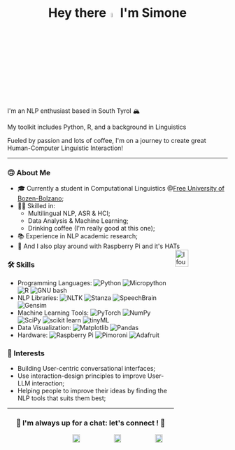 <h1 align='center'>Hey there<img  src="https://media3.giphy.com/media/7MObdCmkdgKYcwW6yM/giphy.gif" width=5% height=5%/> I'm Simone</h1>



I'm an NLP enthusiast based in South Tyrol 🏔️

My toolkit includes Python, R, and a background in Linguistics

Fueled by passion and lots of coffee, I'm on a journey to create great Human-Computer Linguistic Interaction!

-------------------------------------------------------

### 🙃 About Me

- 🎓 Currently a student in Computational Linguistics @[Free University of Bozen-Bolzano](https://www.unibz.it/);
- 👨‍💻 Skilled in:
    - Multilingual NLP, ASR & HCI;
    - Data Analysis & Machine Learning; 
    - Drinking coffee (I'm really good at this one);
- 📚 Experience in NLP academic research;
- 🍇 And I also play around with Raspberry Pi and it's HATs <img align='right' src="https://media3.giphy.com/media/XFuiuyhwJxokweI9Az/giphy.gif" alt='I found out I can turn coffee into code' width=25% height=10%/>



### 🛠 Skills

- Programming Languages:
  ![Python](https://img.shields.io/badge/Python-blue?logo=python&logoColor=yellow)
  ![Micropython](https://img.shields.io/badge/MicroPython-grey?logo=micropython&logoColor=white)
  ![R](https://img.shields.io/badge/R-white?logo=r&logoColor=blue)
  ![GNU bash](https://img.shields.io/badge/bash-grey?logo=gnubash&logoColor=white)
- NLP Libraries:
  ![NLTK](https://img.shields.io/badge/NLTK-white?logo=stanza&logoColor=blue)
  ![Stanza](https://img.shields.io/badge/Stanza-red?logo=stanza&logoColor=blue)
  ![SpeechBrain](https://img.shields.io/badge/SpeechBrain-blue?logo=stanza&logoColor=blue)
  ![Gensim](https://img.shields.io/badge/Gensim-purple?logo=stanza&logoColor=blue)
- Machine Learning Tools:
  ![PyTorch](https://img.shields.io/badge/PyTorch-orange?logo=pytorch)
  ![NumPy](https://img.shields.io/badge/NumPy-blue?logo=numpy)
  ![SciPy](https://img.shields.io/badge/SciPy-grey?logo=scipy)
  ![scikit learn](https://img.shields.io/badge/scikit%20learn-blue?logo=scikitlearn)
  ![tinyML](https://img.shields.io/badge/tinyML-orange?logo=tinyml)
- Data Visualization:
  ![Matplotlib](https://img.shields.io/badge/Matplotlib-grey?logo=matplotlib)
  ![Pandas](https://img.shields.io/badge/pandas-purple?logo=pandas)
- Hardware:
  ![Raspberry Pi](https://img.shields.io/badge/Raspberry-violet?logo=raspberrypi)
  ![Pimoroni](https://img.shields.io/badge/Pimoroni-red?)
  ![Adafruit](https://img.shields.io/badge/Adafruit-grey?logo=adafruit)



### 🔭 Interests
- Building User-centric conversational interfaces;
- Use interaction-design principles to improve User-LLM interaction;
- Helping people to improve their ideas by finding the NLP tools that suits them best;

-------------------------------------------------------

<h3 align='center'> 🤝 I'm always up for a chat: let's connect ! 🤝</h3>
<p align='center'>
    <a href=https://it.linkedin.com/in/simone-ciciliano-688173261>
    <img src="https://media3.giphy.com/media/HQTYdpx1yhxWpugAi2/giphy.gif" alt='my linkedin account' width=18% height=7%/></a>
    <a href=mailto:cicilianonlp@gmail.com>
    <img src="https://media3.giphy.com/media/iPRtIf0OlGlSnNfV7W/giphy.gif" alt='my email address' width=18% height=7%/></a>
    <a href=mailto:simone.ciciliano@student.unibz.it>
    <img src="https://media3.giphy.com/media/mVoZeSPYplfA1nlKGi/giphy.gif" alt='my university email address' width=18% height=7%/></a>
</p>
